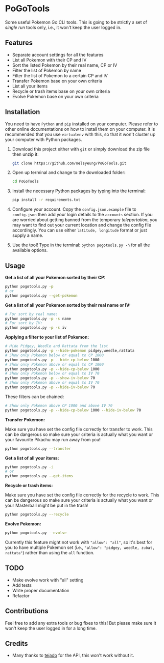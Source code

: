 # PoGoTools

Some useful Pokemon Go CLI tools. This is going to be strictly a set of *single run* tools only,
i.e., it won't keep the user logged in.

## Features
- Separate account settings for all the features
- List all Pokemon with their CP and IV
- Sort the listed Pokemon by their real name, CP or IV
- Filter the list of Pokemon by name
- Filter the list of Pokemon to a certain CP and IV
- Transfer Pokemon base on your own criteria
- List all your items
- Recycle or trash items base on your own criteria
- Evolve Pokemon base on your own criteria

## Installation
You need to have `Python` and `pip` installed on your computer. Please refer to other online
documentations on how to install them on your computer. It is recommended that you use `virtualenv`
with this, so that it won't cluster up your computer with Python packages.

1. Download this project either with `git` or simply download the zip file then unzip it:
	```sh
	git clone https://github.com/nelsyeung/PoGoTools.git
	```

2. Open up terminal and change to the downloaded folder:
	```sh
	cd PoGoTools
	```

3. Install the necessary Python packages by typing into the terminal:
	```sh
	pip install -r requirements.txt
	```

4. Configure your account. Copy the `config.json.example` file to `config.json` then add your
   login details to the `accounts` section. If you are worried about getting banned from the
   temporary *teleportation*, you may want to find out your current location and change the config
   file accordingly. You can use either `latitude, longitude` format or just supply a name.

5. Use the tool! Type in the terminal: `python pogotools.py -h` for all the available options.

## Usage
**Get a list of all your Pokemon sorted by their CP:**
```sh
python pogotools.py -p
# or
python pogotools.py --get-pokemon
```

**Get a list of all your Pokemon sorted by their real name or IV:**
```sh
# For sort by real name:
python pogotools.py -p -s name
# For sort by IV:
python pogotools.py -p -s iv
```

**Applying a filter to your list of Pokemon:**
```sh
# Hide Pidgey, Weedle and Rattata from the list
python pogotools.py -p --hide-pokemon pidgey,weedle,rattata
# Show only Pokemon below or equal to CP 1000
python pogotools.py -p --hide-cp-below 1000
# Show only Pokemon above or equal to CP 1000
python pogotools.py -p --hide-cp-below 1000
# Show only Pokemon below or equal to IV 70
python pogotools.py -p --show-iv-below 70
# Show only Pokemon above or equal to IV 70
python pogotools.py -p --hide-iv-below 70
```

These filters can be chained:
```sh
# Show only Pokemon above CP 1000 and above IV 70
python pogotools.py -p --hide-cp-below 1000 --hide-iv-below 70
```

**Transfer Pokemon:**

Make sure you have set the config file correctly for transfer to work.
This can be dangerous so make sure your criteria is actually what you want or your favourite Pikachu
may run away from you!
```sh
python pogotools.py --transfer
```

**Get a list of all your items:**
```sh
python pogotools.py -i
# or
python pogotools.py --get-items
```

**Recycle or trash items:**

Make sure you have set the config file correctly for the recycle to work.
This can be dangerous so make sure your criteria is actually what you want or your Masterball might
be put in the trash!
```sh
python pogotools.py --recycle
```

**Evolve Pokemon:**
```sh
python pogotools.py --evolve
```
Currently this feature might not work with `"allow": "all"`, so it's best for you to have multiple
Pokemon set (i.e., `"allow": "pidgey, weedle, zubat, rattata"`) rather than using the `all`
function.

## TODO
- Make evolve work with "all" setting
- Add tests
- Write proper documentation
- Refactor

## Contributions
Feel free to add any extra tools or bug fixes to this! But please make sure it won't keep the user
logged in for a long time.

## Credits
- Many thanks to [tejado](https://github.com/tejado) for the API, this won't work without it.
